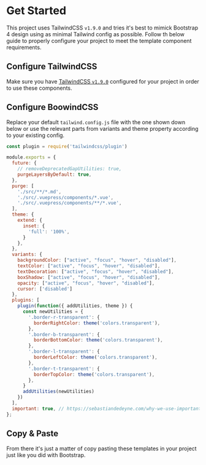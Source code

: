 # Get Started

This project uses TailwindCSS `v1.9.0` and tries it's best to mimick Bootstrap 4 design using as minimal Tailwind config as possible. Follow th below guide to properly configure your project to meet the template component requirements.
## Configure TailwindCSS

Make sure you have [TailwindCSS `v1.9.0`](https://v1.tailwindcss.com/docs/installation) configured for your project in order to use these components.

## Configure BoowindCSS

Replace your default `tailwind.config.js` file with the one shown down below or use the relevant parts from variants and theme property according to your existing config.

``` js
const plugin = require('tailwindcss/plugin')

module.exports = {
  future: {
    // removeDeprecatedGapUtilities: true,
    purgeLayersByDefault: true,
  },
  purge: [
    './src/**/*.md',
    './src/.vuepress/components/*.vue',
    './src/.vuepress/components/**/*.vue',
  ],
  theme: {
    extend: {
      inset: {
        'full': '100%',
      }
    },
  },
  variants: {
    backgroundColor: ["active", "focus", "hover", "disabled"],
    textColor: ["active", "focus", "hover", "disabled"],
    textDecoration: ["active", "focus", "hover", "disabled"],
    boxShadow: ["active", "focus", "hover", "disabled"],
    opacity: ["active", "focus", "hover", "disabled"],
    cursor: ['disabled']
  },
  plugins: [
    plugin(function({ addUtilities, theme }) {
      const newUtilities = {
        '.border-r-transparent': {
          borderRightColor: theme('colors.transparent'),
        },
        '.border-b-transparent': {
          borderBottomColor: theme('colors.transparent'),
        },
        '.border-l-transparent': {
          borderLeftColor: theme('colors.transparent'),
        },
        '.border-t-transparent': {
          borderTopColor: theme('colors.transparent'),
        },
      }
      addUtilities(newUtilities)
    })
  ],
  important: true, // https://sebastiandedeyne.com/why-we-use-important-with-tailwind/
};
```

## Copy & Paste

From there it's just a matter of copy pasting these templates in your project just like you did with Bootstrap.